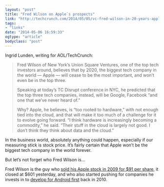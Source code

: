 ```yaml
---
layout: "post"
title: "Fred Wilson on Apple`s prospects"
link: "http://techcrunch.com/2014/05/05/vc-fred-wilson-in-20-years-apple-wont-be-a-top-3-tech-company-google-and-facebook-will/"
tags: 
- "links"
date: "2014-05-06 16:59:33"
ogtype: "article"
bodyclass: "post"
---
```


Ingrid Lunden, writing for AOL/TechCrunch:

> Fred Wilson of New York’s Union Square Ventures, one of the top tech investors around, believes that by 2020, the biggest tech company in the world — Apple — will cease to be the most important, and won’t even be in the top three.
> 
> Speaking at today’s TC Disrupt conference in NYC, he predicted that the top three tech companies, instead, will be Google, Facebook “and one that we’ve never heard of.”
> 
> Why? Apple, he believes, is “too rooted to hardware,” with not enough tied into the cloud, and that will make it too much of a challenge for it to evolve going forward. “I think hardware is increasingly becoming a commodity,” he said. “Their stuff in the cloud is largely not good. I don’t think they think about data and the cloud.”

In the business world, absolutely anything could happen, especially if our measuring stick is stock price. It’s fairly certain that Apple won’t be the biggest tech company in the world forever.

But let’s not forget who Fred Wilson is…

Fred Wilson is the guy who [sold his Apple stock in 2009 for $91 per share](http://avc.com/2009/01/selling-apple-a/), it closed at $601 yesterday, and who also started pushing for companies he invests in to [develop for Android first](http://avc.com/2010/10/android/) back in 2010.